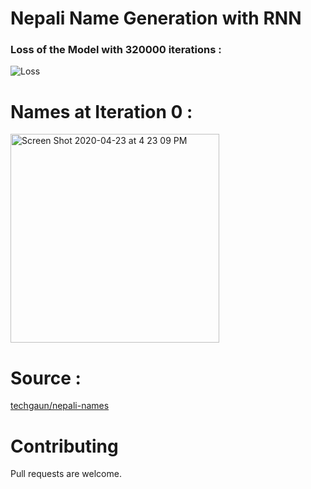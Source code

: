 # Nepali Name Generation with RNN

### Loss of the Model with 320000 iterations :

![Loss](https://user-images.githubusercontent.com/53033648/80145857-d8ecea00-857e-11ea-961f-0cd4d5923eac.png)

# Names at Iteration 0 : 
<img width="334" alt="Screen Shot 2020-04-23 at 4 23 09 PM" src="https://user-images.githubusercontent.com/53033648/80145872-e3a77f00-857e-11ea-85f3-a9310aad259e.png">




# Source : 
[techgaun/nepali-names](https://github.com/techgaun/nepali-names)

# Contributing
Pull requests are welcome.
